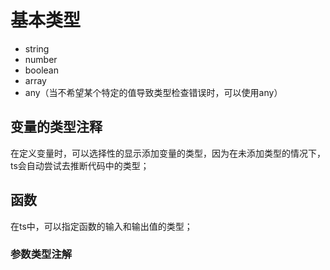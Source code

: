 # 基本类型
+ string
+ number
+ boolean
+ array
+ any（当不希望某个特定的值导致类型检查错误时，可以使用any）

## 变量的类型注释
在定义变量时，可以选择性的显示添加变量的类型，因为在未添加类型的情况下，
ts会自动尝试去推断代码中的类型；
## 函数
在ts中，可以指定函数的输入和输出值的类型；
### 参数类型注解